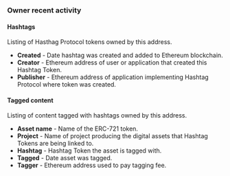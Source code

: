 ### Owner recent activity

#### Hashtags

Listing of Hasthag Protocol tokens owned by this address.

- **Created** - Date hashtag was created and added to Ethereum blockchain.
- **Creator** - Ethereum address of user or application that created this Hashtag Token.
- **Publisher** - Ethereum address of application implementing Hashtag Protocol where token was created.

#### Tagged content

Listing of content tagged with hashtags owned by this address.

- **Asset name** - Name of the ERC-721 token.
- **Project** - Name of project producing the digital assets that Hashtag Tokens are being linked to.
- **Hashtag** - Hashtag Token the asset is tagged with.
- **Tagged** - Date asset was tagged.
- **Tagger** - Ethereum address used to pay tagging fee.
